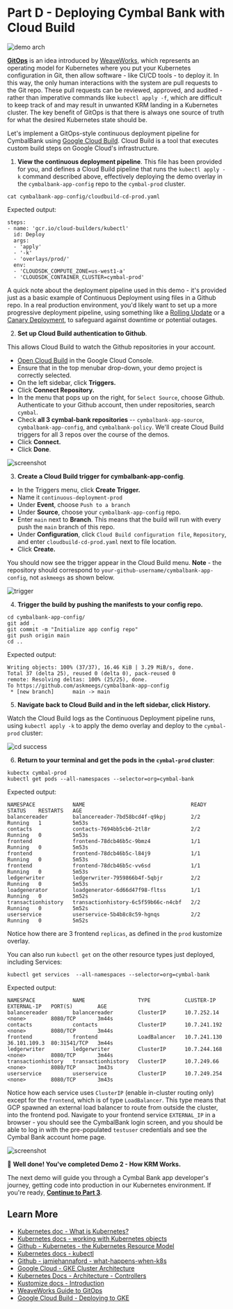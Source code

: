 
# Part D - Deploying Cymbal Bank with Cloud Build

![demo arch](screenshots/basic-deploy.jpg)

[**GitOps**](https://www.weave.works/technologies/gitops/) is an idea introduced by [WeaveWorks](https://www.weave.works/), which represents an operating model for Kubernetes where you put your Kubernetes configuration in Git, then allow software - like CI/CD tools - to deploy it. In this way, the only human interactions with the system are pull requests to the Git repo. These pull requests can be reviewed, approved, and audited - rather than imperative commands like `kubectl apply -f`, which are difficult to keep track of and may result in unwanted KRM landing in a Kubernetes cluster. The key benefit of GitOps is that there is always one source of truth for what the desired Kubernetes state should be. 

Let's implement a GitOps-style continuous deployment pipeline for CymbalBank using [Google Cloud Build](https://cloud.google.com/build/docs/overview). Cloud Build is a tool that executes custom build steps on Google Cloud's infrastructure. 

1. **View the continuous deployment pipeline**. This file has been provided for you, and defines a Cloud Build pipeline that runs the `kubectl apply -k` command described above, effectively deploying the demo overlay in the `cymbalbank-app-config` repo to the `cymbal-prod` cluster. 

```
cat cymbalbank-app-config/cloudbuild-cd-prod.yaml 
```

Expected output: 

```
steps:
- name: 'gcr.io/cloud-builders/kubectl'
  id: Deploy
  args:
  - 'apply'
  - '-k'
  - 'overlays/prod/'
  env:
  - 'CLOUDSDK_COMPUTE_ZONE=us-west1-a'
  - 'CLOUDSDK_CONTAINER_CLUSTER=cymbal-prod'
```

A quick note about the deployment pipeline used in this demo - it's provided just as a basic example of Continuous Deployment using files in a Github repo. In a real production environment, you'd likely want to set up a more progressive deployment pipeline, using something like a [Rolling Update](https://kubernetes.io/docs/tutorials/kubernetes-basics/update/update-intro/) or a [Canary Deployment](https://www.istiobyexample.dev/canary), to safeguard against downtime or potential outages. 


2. **Set up Cloud Build authentication to Github**. 

This allows Cloud Build to watch the Github repositories in your account.  

- [Open Cloud Build](https://console.cloud.google.com/cloud-build) in the Google Cloud Console. 
- Ensure that in the top menubar drop-down, your demo project is correctly selected. 
- On the left sidebar, click **Triggers.**  
- Click **Connect Repository.** 
- In the menu that pops up on the right, for `Select Source`, choose Github. Authenticate to your Github account, then under repositories, search `cymbal`. 
- Check **all 3 cymbal-bank repositories** -- `cymbalbank-app-source`, `cymbalbank-app-config`, and `cymbalbank-policy`. We'll create Cloud Build triggers for all 3 repos over the course of the demos. 
- Click **Connect.** 
- Click **Done**. 

![screenshot](screenshots/connect-repository.png)

3. **Create a Cloud Build trigger for cymbalbank-app-config**. 

- In the Triggers menu, click **Create Trigger.** 
- Name it `continuous-deployment-prod`
- Under **Event**, choose `Push to a branch`
- Under **Source**, choose your `cymbalbank-app-config` repo. 
- Enter `main` next to **Branch**. This means that the build will run with every push the `main` branch of this repo. 
- Under **Configuration**, click `Cloud Build configuration file`, `Repository`, and enter `cloudbuild-cd-prod.yaml` next to file location. 
- Click **Create.** 

You should now see the trigger appear in the Cloud Build menu. **Note** - the repository should correspond to `your-github-username/cymbalbank-app-config`, not `askmeegs` as shown below. 

![trigger](screenshots/trigger.png)


4. **Trigger the build by pushing the manifests to your config repo.** 

```
cd cymbalbank-app-config/
git add .
git commit -m "Initialize app config repo"
git push origin main
cd .. 
```

Expected output: 

```
Writing objects: 100% (37/37), 16.46 KiB | 3.29 MiB/s, done.
Total 37 (delta 25), reused 0 (delta 0), pack-reused 0
remote: Resolving deltas: 100% (25/25), done.
To https://github.com/askmeegs/cymbalbank-app-config
 * [new branch]      main -> main
```

5. **Navigate back to Cloud Build and in the left sidebar, click History.** 

Watch the Cloud Build logs as the Continuous Deployment pipeline runs, using `kubectl apply -k` to apply the demo overlay and deploy to the `cymbal-prod` cluster: 


![cd success](screenshots/cd-success.png)


6. **Return to your terminal and get the pods in the `cymbal-prod` cluster**: 

```
kubectx cymbal-prod
kubectl get pods --all-namespaces --selector=org=cymbal-bank
```

Expected output: 

```
NAMESPACE            NAME                                  READY   STATUS    RESTARTS   AGE
balancereader        balancereader-7bd58bcd4f-q9kpj        2/2     Running   1          5m53s
contacts             contacts-7694bb5cb6-2tl8r             2/2     Running   0          5m53s
frontend             frontend-78dcb46b5c-9bmz4             1/1     Running   0          5m53s
frontend             frontend-78dcb46b5c-l84j9             1/1     Running   0          5m53s
frontend             frontend-78dcb46b5c-vv6sd             1/1     Running   0          5m53s
ledgerwriter         ledgerwriter-7959866b4f-5qbjr         2/2     Running   0          5m53s
loadgenerator        loadgenerator-6d66d47f98-fltss        1/1     Running   0          5m52s
transactionhistory   transactionhistory-6c5f59b66c-n4cbf   2/2     Running   0          5m52s
userservice          userservice-5b4b8c8c59-hgnqs          2/2     Running   0          5m52s
```

Notice how there are 3 frontend `replicas`, as defined in the `prod` kustomize overlay. 

You can also run `kubectl get` on the other resource types just deployed, including Services: 

```
kubectl get services  --all-namespaces --selector=org=cymbal-bank
```

Expected output: 

```
NAMESPACE            NAME                 TYPE           CLUSTER-IP     EXTERNAL-IP   PORT(S)        AGE
balancereader        balancereader        ClusterIP      10.7.252.14    <none>        8080/TCP       3m44s
contacts             contacts             ClusterIP      10.7.241.192   <none>        8080/TCP       3m44s
frontend             frontend             LoadBalancer   10.7.241.130   36.101.109.3  80:31541/TCP   3m44s
ledgerwriter         ledgerwriter         ClusterIP      10.7.244.168   <none>        8080/TCP       3m44s
transactionhistory   transactionhistory   ClusterIP      10.7.249.66    <none>        8080/TCP       3m43s
userservice          userservice          ClusterIP      10.7.249.254   <none>        8080/TCP       3m43s
```

Notice how each service uses `ClusterIP` (enable in-cluster routing only) except for the `frontend`, which is of type `LoadBalancer`. This type means that GCP spawned an external load balancer to route from outside the cluster, into the frontend pod. Navigate to your frontend service `EXTERNAL_IP` in a browser - you should see the CymbalBank login screen, and you should be able to log in with the pre-populated `testuser` credentials and see the Cymbal Bank account home page. 

![screenshot](screenshots/cymbal-home-page.png)

🥳 **Well done! You've completed Demo 2 - How KRM Works.** 

The next demo will guide you through a Cymbal Bank app developer's journey, getting code into production in our Kubernetes environment. If you're ready, **[Continue to Part 3](/3-app-dev/)**.


## Learn More 

- [Kubernetes doc - What is Kubernetes?](https://kubernetes.io/docs/concepts/overview/what-is-kubernetes/)
- [Kubernetes docs - working with Kubernetes objects](https://kubernetes.io/docs/concepts/overview/working-with-objects/kubernetes-objects/)
- [Github - Kubernetes - the Kubernetes Resource Model](https://github.com/kubernetes/community/blob/master/contributors/design-proposals/architecture/resource-management.md)
- [Kubernetes docs - kubectl](https://kubernetes.io/docs/reference/kubectl/overview/)
- [Github - jamiehannaford - what-happens-when-k8s](https://github.com/jamiehannaford/what-happens-when-k8s)
- [Google Cloud - GKE Cluster Architecture](https://cloud.google.com/kubernetes-engine/docs/concepts/cluster-architecture#control_plane)
- [Kubernetes Docs - Architecture - Controllers](https://kubernetes.io/docs/concepts/architecture/controller/)
- [Kustomize docs - Introduction](https://kubectl.docs.kubernetes.io/guides/introduction/kustomize/)
- [WeaveWorks Guide to GitOps](https://www.weave.works/technologies/gitops/)
- [Google Cloud Build - Deploying to GKE](https://cloud.google.com/build/docs/deploying-builds/deploy-gke)
